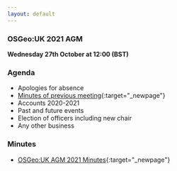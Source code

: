 ```yaml
---
layout: default
---
```


### OSGeo:UK 2021 AGM

**Wednesday 27th October at 12:00 (BST)**

### Agenda

* Apologies for absence
* [Minutes of previous meeting](./agm2020minutes.html){:target="_newpage"}
* Accounts 2020-2021
* Past and future events
* Election of officers including new chair
* Any other business

### Minutes

* [OSGeo:UK AGM 2021 Minutes](./agm2021minutes.html){:target="_newpage"}
